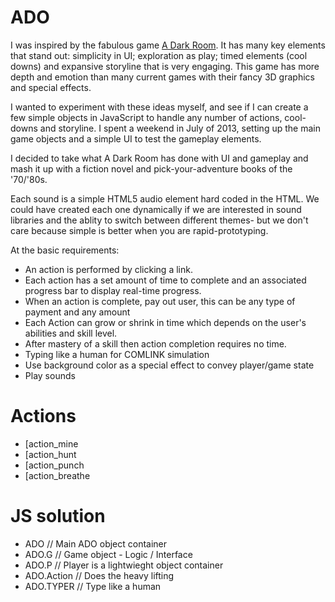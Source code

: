 # ADO

I was inspired by the fabulous game [A Dark Room](http://adarkroom.doublespeakgames.com/). It has many key elements that stand out: simplicity in UI; exploration as play; timed elements (cool downs) and expansive storyline that is very engaging. This game has more depth and emotion than many current games with their fancy 3D graphics and special effects. 

I wanted to experiment with these ideas myself, and see if I can create a few simple objects in JavaScript to handle any number of actions, cool-downs and storyline. I spent a weekend in July of 2013, setting up the main game objects and a simple UI to test the gameplay elements.

I decided to take what A Dark Room has done with UI and gameplay and mash it up with a fiction novel and pick-your-adventure books of the '70/'80s. 

Each sound is a simple HTML5 audio element hard coded in the HTML. We could have created each one dynamically if we are interested in sound libraries and the ablity to switch between different themes- but we don't care because simple is better when you are rapid-prototyping.

At the basic requirements:
- An action is performed by clicking a link. 
- Each action has a set amount of time to complete and an associated progress bar to display real-time progress. 
- When an action is complete, pay out user, this can be any type of payment and any amount
- Each Action can grow or shrink in time which depends on the user's abilities and skill level.
- After mastery of a skill then action completion requires no time.
- Typing like a human for COMLINK simulation
- Use background color as a special effect to convey player/game state
- Play sounds

# Actions
- [action_mine
- [action_hunt
- [action_punch
- [action_breathe

# JS solution
- ADO        // Main ADO object container
- ADO.G      // Game object  - Logic / Interface
- ADO.P      // Player is a lightwieght object container
- ADO.Action // Does the heavy lifting
- ADO.TYPER  // Type like a human


